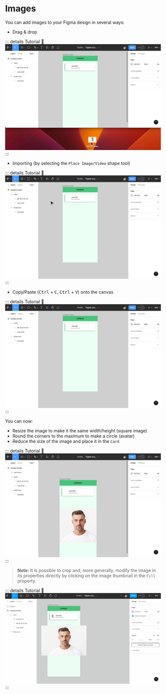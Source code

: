 # Images

You can add images to your Figma design in several ways:

- Drag & drop

::: details Tutorial 🎥
![image drag and drop](../../../assets/img/figma/basics/ui-elements/images/image-drag-and-drop.gif)
:::

- Importing (by selecting the `Place Image/Video` shape tool)

::: details Tutorial 🎥
![image import](../../../assets/img/figma/basics/ui-elements/images/image-import.gif)
:::

- Copy/Paste (<kbd>Ctrl</kbd> + <kbd>C</kbd>, <kbd>Ctrl</kbd> + <kbd>V</kbd>) onto the canvas

::: details Tutorial 🎥
![image copy and paste](../../../assets/img/figma/basics/ui-elements/images/image-copy-and-paste.gif)
:::

You can now:
- Resize the image to make it the same width/height (square image)
- Round the corners to the maximum to make a circle (avatar)
- Reduce the size of the image and place it in the `Card`

::: details Tutorial 🎥
![image resizing](../../../assets/img/figma/basics/ui-elements/images/image-resizing.gif)
:::

> **Note:** It is possible to crop and, more generally, modify the image in its properties directly by clicking on the image thumbnail in the `Fill` property.

::: details Tutorial 🎥
![image properties](../../../assets/img/figma/basics/ui-elements/images/image-properties.gif)
:::